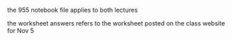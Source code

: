 the 955 notebook file applies to both lectures

the worksheet answers refers to the worksheet posted on the class website for Nov 5
